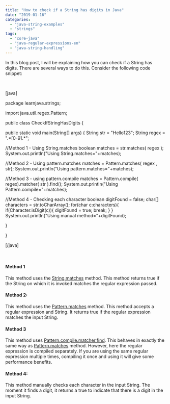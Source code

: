 ```yaml
---
title: "How to check if a String has digits in Java"
date: "2019-01-16"
categories: 
  - "java-string-examples"
  - "strings"
tags: 
  - "core-java"
  - "java-regular-expressions-en"
  - "java-string-handling"
---
```


In this blog post, I will be explaining how you can check if a String has digits. There are several ways to do this. Consider the following code snippet:

 

\[java\]

package learnjava.strings;

import java.util.regex.Pattern;

public class CheckIfStringHasDigits {

public static void main(String\[\] args) { String str = "Hello123"; String regex = ".\*\[0-9\].\*";

//Method 1 - Using String.matches boolean matches = str.matches( regex ); System.out.println("Using String.matches="+matches);

//Method 2 - Using pattern.matches matches = Pattern.matches( regex , str); System.out.println("Using pattern.matches="+matches);

//Method 3 - using pattern.compile matches = Pattern.compile( regex).matcher( str ).find(); System.out.println("Using Pattern.compile="+matches);

//Method 4 - Checking each character boolean digitFound = false; char\[\] characters = str.toCharArray(); for(char c:characters){ if(Character.isDigit(c)){ digitFound = true; break; } } System.out.println("Using manual method="+digitFound);

}

}

\[/java\]

 

#### Method 1

This method uses the [String.matches](https://docs.oracle.com/javase/8/docs/api/java/lang/String.html#matches-java.lang.String-) method. This method returns true if the String on which it is invoked matches the regular expression passed.

#### Method 2:

This method uses the [Pattern.matches](https://docs.oracle.com/javase/8/docs/api/java/util/regex/Pattern.html#matches-java.lang.String-java.lang.CharSequence-) method. This method accepts a regular expression and String. It returns true if the regular expression matches the input String.

#### Method 3

This method uses [Pattern.compile.matcher.find](https://docs.oracle.com/javase/8/docs/api/java/util/regex/Matcher.html#find--). This behaves in exactly the same way as [Pattern.matches](https://docs.oracle.com/javase/8/docs/api/java/util/regex/Pattern.html#matches-java.lang.String-java.lang.CharSequence-) method. However, here the regular expression is compiled separately. If you are using the same regular expression multiple times, compiling it once and using it will give some performance benefits.

#### Method 4:

This method manually checks each character in the input String. The moment it finds a digit, it returns a true to indicate that there is a digit in the input String.
